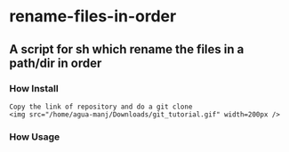 # rename-files-in-order

## A script for sh which rename the files in a path/dir in order

### How Install
    Copy the link of repository and do a git clone
    <img src="/home/agua-manj/Downloads/git_tutorial.gif" width=200px />
### How Usage

